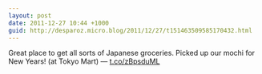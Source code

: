 ```yaml
---
layout: post
date: 2011-12-27 10:44 +1000
guid: http://desparoz.micro.blog/2011/12/27/t151463509585170432.html
---
```

Great place to get all sorts of Japanese groceries. Picked up our mochi for New Years! (at Tokyo Mart) — [t.co/zBpsduML](http://t.co/zBpsduML)
